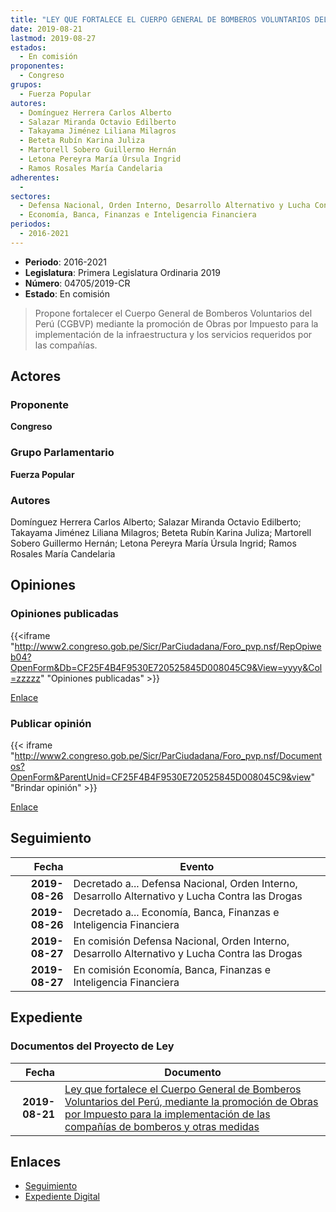 ```yaml
---
title: "LEY QUE FORTALECE EL CUERPO GENERAL DE BOMBEROS VOLUNTARIOS DEL PERÚ, MEDIANTE LA PROMOCIÓN DE OBRAS POR IMPUESTO PARA LA IMPLEMENTACIÓN DE LAS COMPAÑÍAS DE BOMBEROS Y OTRAS MEDIDAS"
date: 2019-08-21
lastmod: 2019-08-27
estados: 
  - En comisión
proponentes: 
  - Congreso
grupos: 
  - Fuerza Popular
autores: 
  - Domínguez Herrera Carlos Alberto
  - Salazar Miranda Octavio Edilberto
  - Takayama Jiménez Liliana Milagros
  - Beteta Rubín Karina Juliza
  - Martorell Sobero Guillermo Hernán
  - Letona Pereyra María Úrsula Ingrid
  - Ramos Rosales María Candelaria
adherentes: 
  - 
sectores: 
  - Defensa Nacional, Orden Interno, Desarrollo Alternativo y Lucha Contra las Drogas
  - Economía, Banca, Finanzas e Inteligencia Financiera
periodos: 
  - 2016-2021
---
```


- **Periodo**: 2016-2021
- **Legislatura**: Primera Legislatura Ordinaria 2019
- **Número**: 04705/2019-CR
- **Estado**: En comisión

> Propone fortalecer el Cuerpo General de Bomberos Voluntarios del Perú (CGBVP) mediante la promoción de Obras por Impuesto para la implementación de la infraestructura y los servicios requeridos por las compañías.


## Actores

### Proponente

**Congreso**

### Grupo Parlamentario

**Fuerza Popular**

### Autores

Domínguez Herrera Carlos Alberto; Salazar Miranda Octavio Edilberto; Takayama Jiménez Liliana Milagros; Beteta Rubín Karina Juliza; Martorell Sobero Guillermo Hernán; Letona Pereyra María Úrsula Ingrid; Ramos Rosales María Candelaria


## Opiniones

### Opiniones publicadas

{{<iframe "http://www2.congreso.gob.pe/Sicr/ParCiudadana/Foro_pvp.nsf/RepOpiweb04?OpenForm&Db=CF25F4B4F9530E720525845D008045C9&View=yyyy&Col=zzzzz" "Opiniones publicadas" >}}

[Enlace](http://www2.congreso.gob.pe/Sicr/ParCiudadana/Foro_pvp.nsf/RepOpiweb04?OpenForm&Db=CF25F4B4F9530E720525845D008045C9&View=yyyy&Col=zzzzz)
### Publicar opinión

{{< iframe "http://www2.congreso.gob.pe/Sicr/ParCiudadana/Foro_pvp.nsf/Documentos?OpenForm&ParentUnid=CF25F4B4F9530E720525845D008045C9&view" "Brindar opinión" >}}

[Enlace](http://www2.congreso.gob.pe/Sicr/ParCiudadana/Foro_pvp.nsf/Documentos?OpenForm&ParentUnid=CF25F4B4F9530E720525845D008045C9&view)

## Seguimiento

| Fecha | Evento |
|------:|--------|
| **2019-08-26** | Decretado a... Defensa Nacional, Orden Interno, Desarrollo Alternativo y Lucha Contra las Drogas|
| **2019-08-26** | Decretado a... Economía, Banca, Finanzas e Inteligencia Financiera|
| **2019-08-27** | En comisión Defensa Nacional, Orden Interno, Desarrollo Alternativo y Lucha Contra las Drogas|
| **2019-08-27** | En comisión Economía, Banca, Finanzas e Inteligencia Financiera|


## Expediente


### Documentos del Proyecto de Ley

| Fecha | Documento |
|------:|--------|
| **2019-08-21** | [Ley que fortalece el Cuerpo General de Bomberos Voluntarios del Perú, mediante la promoción de Obras por Impuesto para la implementación de las compañías de bomberos y otras medidas](http://www.leyes.congreso.gob.pe/Documentos/2016_2021/Proyectos_de_Ley_y_de_Resoluciones_Legislativas/PL0470520190821.pdf) |

## Enlaces 

- [Seguimiento](http://www2.congreso.gob.pe/Sicr/TraDocEstProc/CLProLey2016.nsf/f7fff46988ca05b1052578e100829cc7/97b5b0c5a64331d90525845d007e5f9b?OpenDocument)
- [Expediente Digital](http://www2.congreso.gob.pe/Sicr/TraDocEstProc/CLProLey2016.nsf/f7fff46988ca05b1052578e100829cc7/97b5b0c5a64331d90525845d007e5f9b?OpenDocument&Click=05257FB7005EB655.eb71d0cf91d8294e05256cdf006b5706/$Body/0.1C6C)
